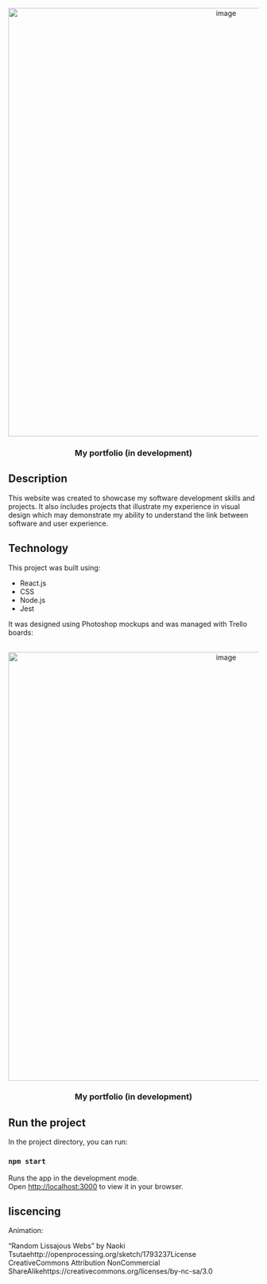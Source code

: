<br />
<div align="center">
  <img width="861" alt="image" src="https://github.com/annamaggg/my-portfolio/blob/d8271782f6d50a4c53da9b513d62b50c03b3a016/src/content/homepageScreenshot.png">

  <h3 align="center">My portfolio (in development)</h3>
</div>

## Description

This website was created to showcase my software development skills and projects. It also includes projects that illustrate my experience in visual design which may demonstrate my ability to understand the link between software and user experience. 

## Technology

This project was built using:

- React.js
- CSS
- Node.js
- Jest

It was designed using Photoshop mockups and was managed with Trello boards:

<br />
<div align="center">
  <img width="861" alt="image" src="https://github.com/annamaggg/my-portfolio/blob/02cb7f016013cbbe0f379a8b78b1e19f74374c64/src/content/trelloScreenshot.png">

  <h3 align="center">My portfolio (in development)</h3>
</div>

## Run the project

In the project directory, you can run:

### `npm start`

Runs the app in the development mode.\
Open [http://localhost:3000](http://localhost:3000) to view it in your browser.

## liscencing

Animation:

“Random Lissajous Webs” by Naoki Tsutaehttp://openprocessing.org/sketch/1793237License CreativeCommons Attribution NonCommercial ShareAlikehttps://creativecommons.org/licenses/by-nc-sa/3.0

<!-- 
### `npm test`

Launches the test runner in the interactive watch mode.\
See the section about [running tests](https://facebook.github.io/create-react-app/docs/running-tests) for more information.

### `npm run build`

Builds the app for production to the `build` folder.\
It correctly bundles React in production mode and optimizes the build for the best performance.

The build is minified and the filenames include the hashes.\
Your app is ready to be deployed!

See the section about [deployment](https://facebook.github.io/create-react-app/docs/deployment) for more information.

### `npm run eject`

**Note: this is a one-way operation. Once you `eject`, you can't go back!**

If you aren't satisfied with the build tool and configuration choices, you can `eject` at any time. This command will remove the single build dependency from your project.

Instead, it will copy all the configuration files and the transitive dependencies (webpack, Babel, ESLint, etc) right into your project so you have full control over them. All of the commands except `eject` will still work, but they will point to the copied scripts so you can tweak them. At this point you're on your own.

You don't have to ever use `eject`. The curated feature set is suitable for small and middle deployments, and you shouldn't feel obligated to use this feature. However we understand that this tool wouldn't be useful if you couldn't customize it when you are ready for it.

## Learn More

You can learn more in the [Create React App documentation](https://facebook.github.io/create-react-app/docs/getting-started).

To learn React, check out the [React documentation](https://reactjs.org/).

### Code Splitting

This section has moved here: [https://facebook.github.io/create-react-app/docs/code-splitting](https://facebook.github.io/create-react-app/docs/code-splitting)

### Analyzing the Bundle Size

This section has moved here: [https://facebook.github.io/create-react-app/docs/analyzing-the-bundle-size](https://facebook.github.io/create-react-app/docs/analyzing-the-bundle-size)

### Making a Progressive Web App

This section has moved here: [https://facebook.github.io/create-react-app/docs/making-a-progressive-web-app](https://facebook.github.io/create-react-app/docs/making-a-progressive-web-app)

### Advanced Configuration

This section has moved here: [https://facebook.github.io/create-react-app/docs/advanced-configuration](https://facebook.github.io/create-react-app/docs/advanced-configuration)

### Deployment

This section has moved here: [https://facebook.github.io/create-react-app/docs/deployment](https://facebook.github.io/create-react-app/docs/deployment)

### `npm run build` fails to minify

This section has moved here: [https://facebook.github.io/create-react-app/docs/troubleshooting#npm-run-build-fails-to-minify](https://facebook.github.io/create-react-app/docs/troubleshooting#npm-run-build-fails-to-minify)


 -->
